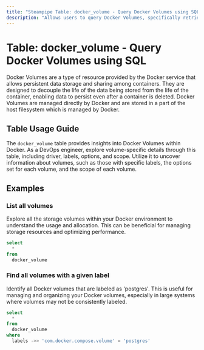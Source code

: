 ```yaml
---
title: "Steampipe Table: docker_volume - Query Docker Volumes using SQL"
description: "Allows users to query Docker Volumes, specifically retrieving detailed information about each volume's configuration and status."
---
```


# Table: docker_volume - Query Docker Volumes using SQL

Docker Volumes are a type of resource provided by the Docker service that allows persistent data storage and sharing among containers. They are designed to decouple the life of the data being stored from the life of the container, enabling data to persist even after a container is deleted. Docker Volumes are managed directly by Docker and are stored in a part of the host filesystem which is managed by Docker.

## Table Usage Guide

The `docker_volume` table provides insights into Docker Volumes within Docker. As a DevOps engineer, explore volume-specific details through this table, including driver, labels, options, and scope. Utilize it to uncover information about volumes, such as those with specific labels, the options set for each volume, and the scope of each volume.

## Examples

### List all volumes
Explore all the storage volumes within your Docker environment to understand the usage and allocation. This can be beneficial for managing storage resources and optimizing performance.

```sql
select
  *
from
  docker_volume
```

### Find all volumes with a given label
Identify all Docker volumes that are labeled as 'postgres'. This is useful for managing and organizing your Docker volumes, especially in large systems where volumes may not be consistently labeled.

```sql
select
  *
from
  docker_volume
where
  labels ->> 'com.docker.compose.volume' = 'postgres'
```